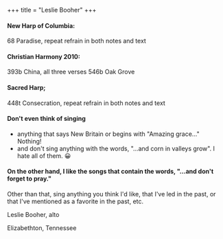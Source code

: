 +++
title = "Leslie Booher"
+++

#### New Harp of Columbia:

68 Paradise, repeat refrain in both notes and text
 

#### Christian Harmony 2010:

393b China, all three verses 
546b Oak Grove
 

#### Sacred Harp;

448t Consecration, repeat refrain in both notes and text
 

#### Don't even think of singing 
- anything that says New Britain or begins with "Amazing grace..."  Nothing!
- and don't sing anything with the words, "...and corn in valleys grow".  I hate all of them.  <G> &#128512;

 
#### On the other hand, I like the songs that contain the words, "...and don't forget to pray." 

Other than that, sing anything you think I'd like, that I've led in the past, or that I've mentioned as a favorite in the past, etc. 

 
Leslie Booher, alto

Elizabethton, Tennessee
